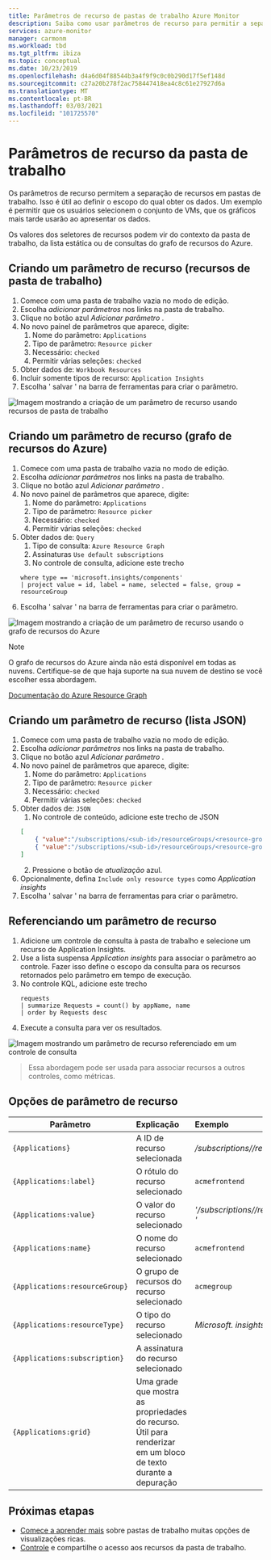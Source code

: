 ```yaml
---
title: Parâmetros de recurso de pastas de trabalho Azure Monitor
description: Saiba como usar parâmetros de recurso para permitir a separação de recursos em pastas de trabalho. Use os parâmetros de recurso para definir o escopo do qual obter os dados.
services: azure-monitor
manager: carmonm
ms.workload: tbd
ms.tgt_pltfrm: ibiza
ms.topic: conceptual
ms.date: 10/23/2019
ms.openlocfilehash: d4a6d04f88544b3a4f9f9c0c0b290d17f5ef148d
ms.sourcegitcommit: c27a20b278f2ac758447418ea4c8c61e27927d6a
ms.translationtype: MT
ms.contentlocale: pt-BR
ms.lasthandoff: 03/03/2021
ms.locfileid: "101725570"
---
```

# <a name="workbook-resource-parameters"></a>Parâmetros de recurso da pasta de trabalho

Os parâmetros de recurso permitem a separação de recursos em pastas de trabalho. Isso é útil ao definir o escopo do qual obter os dados. Um exemplo é permitir que os usuários selecionem o conjunto de VMs, que os gráficos mais tarde usarão ao apresentar os dados.

Os valores dos seletores de recursos podem vir do contexto da pasta de trabalho, da lista estática ou de consultas do grafo de recursos do Azure.

## <a name="creating-a-resource-parameter-workbook-resources"></a>Criando um parâmetro de recurso (recursos de pasta de trabalho)
1. Comece com uma pasta de trabalho vazia no modo de edição.
2. Escolha _adicionar parâmetros_ nos links na pasta de trabalho.
3. Clique no botão azul _Adicionar parâmetro_ .
4. No novo painel de parâmetros que aparece, digite:
    1. Nome do parâmetro: `Applications`
    2. Tipo de parâmetro: `Resource picker`
    3. Necessário: `checked`
    4. Permitir várias seleções: `checked`
5. Obter dados de: `Workbook Resources`
6. Incluir somente tipos de recurso: `Application Insights`
7. Escolha ' salvar ' na barra de ferramentas para criar o parâmetro.

![Imagem mostrando a criação de um parâmetro de recurso usando recursos de pasta de trabalho](./media/workbooks-resources/resource-create.png)

## <a name="creating-a-resource-parameter-azure-resource-graph"></a>Criando um parâmetro de recurso (grafo de recursos do Azure)
1. Comece com uma pasta de trabalho vazia no modo de edição.
2. Escolha _adicionar parâmetros_ nos links na pasta de trabalho.
3. Clique no botão azul _Adicionar parâmetro_ .
4. No novo painel de parâmetros que aparece, digite:
    1. Nome do parâmetro: `Applications`
    2. Tipo de parâmetro: `Resource picker`
    3. Necessário: `checked`
    4. Permitir várias seleções: `checked`
5. Obter dados de: `Query`
    1. Tipo de consulta: `Azure Resource Graph`
    2. Assinaturas `Use default subscriptions`
    3. No controle de consulta, adicione este trecho
    ```kusto
    where type == 'microsoft.insights/components'
    | project value = id, label = name, selected = false, group = resourceGroup
    ```
7. Escolha ' salvar ' na barra de ferramentas para criar o parâmetro.

![Imagem mostrando a criação de um parâmetro de recurso usando o grafo de recursos do Azure](./media/workbooks-resources/resource-query.png)

> [!NOTE]
> O grafo de recursos do Azure ainda não está disponível em todas as nuvens. Certifique-se de que haja suporte na sua nuvem de destino se você escolher essa abordagem.

[Documentação do Azure Resource Graph](../../governance/resource-graph/overview.md)

## <a name="creating-a-resource-parameter--json-list"></a>Criando um parâmetro de recurso (lista JSON)
1. Comece com uma pasta de trabalho vazia no modo de edição.
2. Escolha _adicionar parâmetros_ nos links na pasta de trabalho.
3. Clique no botão azul _Adicionar parâmetro_ .
4. No novo painel de parâmetros que aparece, digite:
    1. Nome do parâmetro: `Applications`
    2. Tipo de parâmetro: `Resource picker`
    3. Necessário: `checked`
    4. Permitir várias seleções: `checked`
5. Obter dados de: `JSON`
    1. No controle de conteúdo, adicione este trecho de JSON
    ```json
    [
        { "value":"/subscriptions/<sub-id>/resourceGroups/<resource-group>/providers/<resource-type>/acmeauthentication", "label": "acmeauthentication", "selected":true, "group":"Acme Backend" },
        { "value":"/subscriptions/<sub-id>/resourceGroups/<resource-group>/providers/<resource-type>/acmeweb", "label": "acmeweb", "selected":false, "group":"Acme Frontend" }
    ]
    ```
    2. Pressione o botão de _atualização_ azul.
6. Opcionalmente, defina `Include only resource types` como _Application insights_
7. Escolha ' salvar ' na barra de ferramentas para criar o parâmetro.

## <a name="referencing-a-resource-parameter"></a>Referenciando um parâmetro de recurso
1. Adicione um controle de consulta à pasta de trabalho e selecione um recurso de Application Insights.
2. Use a lista suspensa _Application insights_ para associar o parâmetro ao controle. Fazer isso define o escopo da consulta para os recursos retornados pelo parâmetro em tempo de execução.
4. No controle KQL, adicione este trecho
    ```kusto
    requests
    | summarize Requests = count() by appName, name
    | order by Requests desc
    ```
5. Execute a consulta para ver os resultados. 

![Imagem mostrando um parâmetro de recurso referenciado em um controle de consulta](./media/workbooks-resources/resource-reference.png)

> Essa abordagem pode ser usada para associar recursos a outros controles, como métricas.

## <a name="resource-parameter-options"></a>Opções de parâmetro de recurso
| Parâmetro | Explicação | Exemplo |
| ------------- |:-------------|:-------------|
| `{Applications}` | A ID de recurso selecionada | _/subscriptions/<subid>/resourceGroups/<recurso-grupo>/Providers/<tipo de recurso>/acmeauthentication_ |
| `{Applications:label}` | O rótulo do recurso selecionado | `acmefrontend` |
| `{Applications:value}` | O valor do recurso selecionado | _'/subscriptions/<subid>/resourceGroups/<recurso-grupo>/Providers/<tipo de recurso>/acmeauthentication '_ |
| `{Applications:name}` | O nome do recurso selecionado | `acmefrontend` |
| `{Applications:resourceGroup}` | O grupo de recursos do recurso selecionado | `acmegroup` |
| `{Applications:resourceType}` | O tipo do recurso selecionado | _Microsoft. insights/Components_ |
| `{Applications:subscription}` | A assinatura do recurso selecionado |  |
| `{Applications:grid}` | Uma grade que mostra as propriedades do recurso. Útil para renderizar em um bloco de texto durante a depuração  |  |

## <a name="next-steps"></a>Próximas etapas

* [Comece a aprender mais](./workbooks-overview.md#visualizations) sobre pastas de trabalho muitas opções de visualizações ricas.
* [Controle](./workbooks-access-control.md) e compartilhe o acesso aos recursos da pasta de trabalho.